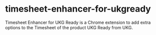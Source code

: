 # timesheet-enhancer-for-ukgready
Timesheet Enhancer for UKG Ready is a Chrome extension to add extra options to the Timesheet of the product UKG Ready from UKG.
